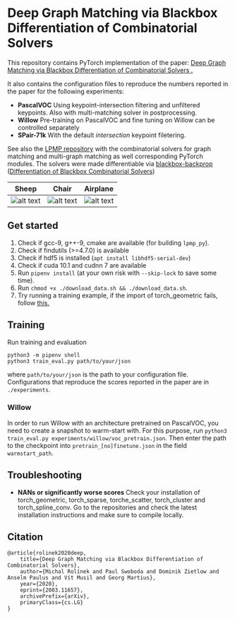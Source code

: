 # Deep Graph Matching via Blackbox Differentiation of Combinatorial Solvers 

This repository contains PyTorch implementation of the paper: [Deep Graph Matching via Blackbox Differentiation of Combinatorial Solvers .](https://arxiv.org/abs/2003.11657) 

It also contains the configuration files to reproduce the numbers reported in the paper for the following experiments:
 * **PascalVOC** Using keypoint-intersection filtering and unfiltered keypoints. Also with multi-matching solver in postprocessing.
 * **Willow** Pre-training on PascalVOC and fine tuning on Willow can be controlled separately
 * **SPair-71k** With the default *intersection* keypoint filetering.
 
See also the [LPMP repository](https://github.com/LPMP/LPMP) with the combinatorial solvers for graph matching and multi-graph matching as well corresponding PyTorch modules. The solvers were made differentiable via [blackbox-backprop](https://github.com/martius-lab/blackbox-backprop) ([Differentiation of Blackbox Combinatorial Solvers](https://openreview.net/forum?id=BkevoJSYPB))  

Sheep |  Chair  |  Airplane    
:-------------------------:|:-------------------------:|:-------------------------:
 ![alt text](images/match_sheep.png "Sheep matching example")  |   ![alt text](images/match_chair.png "Chair matching example") | ![alt text](images/match_aero.png "Airplane matching example")


## Get started
1. Check if gcc-9, g++-9, cmake are available (for building `lpmp_py`).
1. Check if findutils (>=4.7.0) is available
1. Check if hdf5 is installed (``apt install libhdf5-serial-dev``)
1. Check if cuda 10.1 and cudnn 7 are available
1. Run ``pipenv install`` (at your own risk with `--skip-lock` to save some time).
1. Run ``chmod +x ./download_data.sh && ./download_data.sh``.
1. Try running a training example, if the import of torch_geometric fails, follow [this.](https://pytorch-geometric.readthedocs.io/en/latest/notes/installation.html)

## Training

Run training and evaluation

```
python3 -m pipenv shell
python3 train_eval.py path/to/your/json
``` 

where ``path/to/your/json`` is the path to your configuration file. Configurations that reproduce the scores reported in the paper are in ``./experiments``.

### Willow 
In order to run Willow with an architecture pretrained on PascalVOC, you need to create a snapshot to warm-start with. For this purpose, run ``python3 train_eval.py experiments/willow/voc_pretrain.json``. Then enter the path to the checkpoint into `pretrain_[no]finetune.json` in the field `warmstart_path`. 

## Troubleshooting
* **NANs or significantly worse scores** Check your installation of torch_geometric, torch_sparse, torche_scatter, torch_cluster and torch_spline_conv. Go to the repositories and check the latest installation instructions and make sure to compile locally.

## Citation

```text
@article{rolinek2020deep,
    title={Deep Graph Matching via Blackbox Differentiation of Combinatorial Solvers},
    author={Michal Rolínek and Paul Swoboda and Dominik Zietlow and Anselm Paulus and Vít Musil and Georg Martius},
    year={2020},
    eprint={2003.11657},
    archivePrefix={arXiv},
    primaryClass={cs.LG}
}
```
